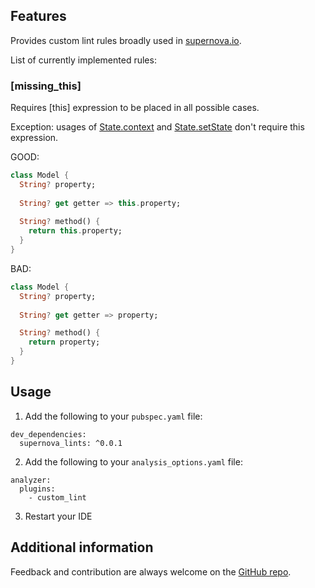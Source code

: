 <!-- 
This README describes the package. If you publish this package to pub.dev,
this README's contents appear on the landing page for your package.

For information about how to write a good package README, see the guide for
[writing package pages](https://dart.dev/guides/libraries/writing-package-pages). 

For general information about developing packages, see the Dart guide for
[creating packages](https://dart.dev/guides/libraries/create-library-packages)
and the Flutter guide for
[developing packages and plugins](https://flutter.dev/developing-packages). 
-->

## Features

Provides custom lint rules broadly used in [supernova.io](https://supernova.io/).

List of currently implemented rules:

### [missing_this]

Requires [this] expression to be placed in all possible cases.

Exception: usages of [State.context](https://api.flutter.dev/flutter/widgets/State/context.html) and [State.setState](https://api.flutter.dev/flutter/widgets/State/setState.html) don't require this expression.

GOOD:

```dart
class Model {
  String? property;
  
  String? get getter => this.property;
  
  String? method() {
    return this.property;  
  }
}
```

BAD:

```dart
class Model {
  String? property;
  
  String? get getter => property;

  String? method() {
    return property;
  }
}
```

## Usage

1. Add the following to your `pubspec.yaml` file:

```
dev_dependencies:
  supernova_lints: ^0.0.1
```

2. Add the following to your `analysis_options.yaml` file:

```
analyzer:
  plugins:
    - custom_lint
```

3. Restart your IDE

## Additional information

Feedback and contribution are always welcome on the [GitHub repo](https://github.com/Supernova-Studio/supernova-lints).
